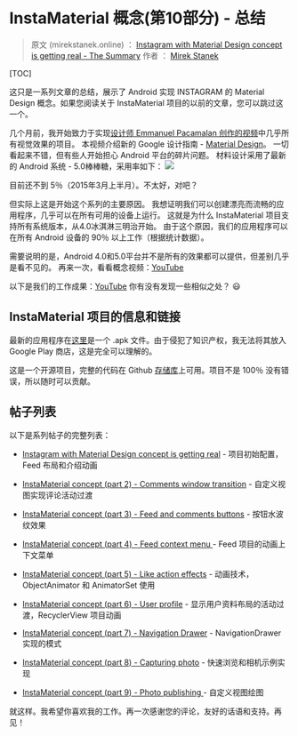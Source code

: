 # InstaMaterial 概念(第10部分) - 总结

>原文 (mirekstanek.online) ： [Instagram with Material Design concept is getting real - The Summary](https://mirekstanek.online/instagram-with-material-design-concept-is-getting-real-the-summary/)
>作者 ： [Mirek Stanek](https://twitter.com/froger_mcs)  

[TOC]

这只是一系列文章的总结，展示了 Android 实现 INSTAGRAM 的 Material Design 概念。如果您阅读关于 InstaMaterial 项目的以前的文章，您可以跳过这一个。

几个月前，我开始致力于实现[设计师 Emmanuel Pacamalan 创作的视频](https://www.youtube.com/watch?v=ojwdmgmdR_Q)中几乎所有视觉效果的项目。 本视频介绍新的 Google 设计指南 - [Material Design](http://www.google.com/design/spec/material-design/introduction.html)。 一切看起来不错，但有些人开始担心 Android 平台的碎片问题。 材料设计采用了最新的 Android 系统 - 5.0棒棒糖，采用率如下：
![](http://frogermcs.github.io/images/11/android-statistics.png)

目前还不到 5％（2015年3月上半月）。不太好，对吧？

但实际上这是开始这个系列的主要原因。 我想证明我们可以创建漂亮而流畅的应用程序，几乎可以在所有可用的设备上运行。 这就是为什么 InstaMaterial 项目支持所有系统版本，从4.0冰淇淋三明治开始。 由于这个原因，我们的应用程序可以在所有 Android 设备的 90％ 以上工作（根据统计数据）。

需要说明的是，Android 4.0和5.0平台并不是所有的效果都可以提供，但差别几乎是看不见的。
再来一次，看看概念视频：[YouTube](https://youtu.be/ojwdmgmdR_Q)

以下是我们的工作成果：[YouTube](https://youtu.be/VpLP__Vupxw)
你有没有发现一些相似之处？ 😃

## InstaMaterial  项目的信息和链接
最新的应用程序在[这里](https://github.com/frogermcs/frogermcs.github.io/raw/master/files/10/InstaMaterial-release-1.0.1-2.apk)是一个 .apk 文件。由于侵犯了知识产权，我无法将其放入 Google Play 商店，这是完全可以理解的。

这是一个开源项目，完整的代码在 Github [存储库](https://github.com/frogermcs/InstaMaterial)上可用。项目不是 100％ 没有错误，所以随时可以贡献。

## 帖子列表
以下是系列帖子的完整列表：
- [Instagram with Material Design concept is getting real](http://frogermcs.github.io/Instagram-with-Material-Design-concept-is-getting-real/) - 项目初始配置，Feed 布局和介绍动画
- [InstaMaterial concept (part 2) - Comments window transition](http://frogermcs.github.io/Instagram-with-Material-Design-concept-part-2-Comments-transition/) - 自定义视图实现评论活动过渡
- [InstaMaterial concept (part 3) - Feed and comments buttons](http://frogermcs.github.io/InstaMaterial-concept-part-3-feed-and-comments-buttons/) - 按钮水波纹效果
- [InstaMaterial concept (part 4) - Feed context menu ](http://frogermcs.github.io/InstaMaterial-concept-part-4-feed-context-menu/) - Feed 项目的动画上下文菜单
- [InstaMaterial concept (part 5) - Like action effects](http://frogermcs.github.io/InstaMaterial-concept-part-5-like_action_effects/) - 动画技术，ObjectAnimator 和 AnimatorSet 使用
- [InstaMaterial concept (part 6) - User profile](http://frogermcs.github.io/InstaMaterial-concept-part-6-user-profile/) - 显示用户资料布局的活动过渡，RecyclerView 项目动画

- [InstaMaterial concept (part 7) - Navigation Drawer](http://frogermcs.github.io/InstaMaterial-concept-part-7-navigation-drawer/) - NavigationDrawer 实现的模式
- [InstaMaterial concept (part 8) - Capturing photo](http://frogermcs.github.io/InstaMaterial-concept-part-8-capturing-photo/) - 快速浏览和相机示例实现
- [InstaMaterial concept (part 9) - Photo publishing ](http://frogermcs.github.io/InstaMaterial-concept-part-9-photo-publishing/) - 自定义视图绘图

就这样。我希望你喜欢我的工作。再一次感谢您的评论，友好的话语和支持。再见！


